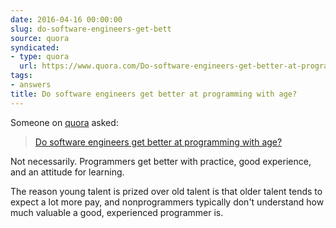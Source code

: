 ```yaml
---
date: 2016-04-16 00:00:00
slug: do-software-engineers-get-bett
source: quora
syndicated:
- type: quora
  url: https://www.quora.com/Do-software-engineers-get-better-at-programming-with-age/answer/Roy-Tang
tags:
- answers
title: Do software engineers get better at programming with age?
---
```


Someone on [quora](https://quora.com) asked:

> [Do software engineers get better at programming with age?](https://www.quora.com/Do-software-engineers-get-better-at-programming-with-age/answer/Roy-Tang)


Not necessarily. Programmers get better with practice, good experience, and an attitude for learning.

The reason young talent is prized over old talent is that older talent tends to expect a lot more pay, and nonprogrammers typically don't understand how much valuable a good, experienced programmer is.